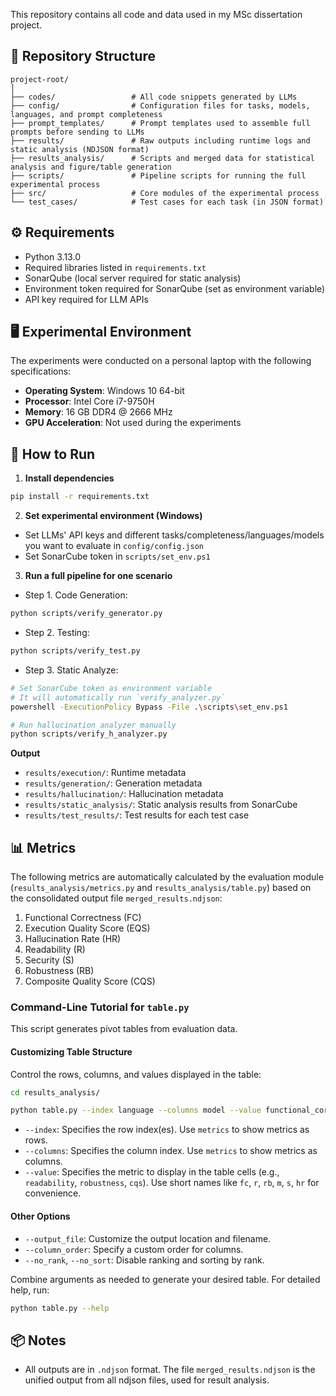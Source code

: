 
This repository contains all code and data used in my MSc dissertation project.

## 📁 Repository Structure

```
project-root/
│
├── codes/                 # All code snippets generated by LLMs
├── config/                # Configuration files for tasks, models, languages, and prompt completeness
├── prompt_templates/      # Prompt templates used to assemble full prompts before sending to LLMs
├── results/               # Raw outputs including runtime logs and static analysis (NDJSON format)
├── results_analysis/      # Scripts and merged data for statistical analysis and figure/table generation
├── scripts/               # Pipeline scripts for running the full experimental process
├── src/                   # Core modules of the experimental process
└── test_cases/            # Test cases for each task (in JSON format)

```

## ⚙️ Requirements

- Python 3.13.0
- Required libraries listed in `requirements.txt`
- SonarQube (local server required for static analysis)
- Environment token required for SonarQube (set as environment variable)
- API key required for LLM APIs


## 🖥 Experimental Environment

The experiments were conducted on a personal laptop with the following specifications:

* **Operating System**: Windows 10 64-bit
* **Processor**: Intel Core i7-9750H
* **Memory**: 16 GB DDR4 @ 2666 MHz
* **GPU Acceleration**: Not used during the experiments


## 🚀 How to Run

1. **Install dependencies**  
```bash
pip install -r requirements.txt
```

2. **Set experimental environment (Windows)**  
- Set LLMs' API keys and different tasks/completeness/languages/models you want to evaluate in `config/config.json`
- Set SonarCube token in `scripts/set_env.ps1`

3. **Run a full pipeline for one scenario**  
- Step 1. Code Generation:
```bash
python scripts/verify_generator.py
```

- Step 2. Testing:
```bash
python scripts/verify_test.py
```

- Step 3. Static Analyze:
```bash
# Set SonarCube token as environment variable
# It will automatically run `verify_analyzer.py`
powershell -ExecutionPolicy Bypass -File .\scripts\set_env.ps1

# Run hallucination analyzer manually
python scripts/verify_h_analyzer.py
```

**Output**  
- `results/execution/`: Runtime metadata
- `results/generation/`: Generation metadata
- `results/hallucination/`: Hallucination metadata
- `results/static_analysis/`: Static analysis results from SonarCube
- `results/test_results/`: Test results for each test case

## 📊 Metrics

The following metrics are automatically calculated by the evaluation module (`results_analysis/metrics.py` and `results_analysis/table.py`) based on the consolidated output file `merged_results.ndjson`:

1. Functional Correctness (FC)
2. Execution Quality Score (EQS)
3. Hallucination Rate (HR)
4. Readability (R)
5. Security (S)
6. Robustness (RB)
7. Composite Quality Score (CQS)

### Command-Line Tutorial for `table.py`

This script generates pivot tables from evaluation data.


#### Customizing Table Structure

Control the rows, columns, and values displayed in the table:

```bash
cd results_analysis/

python table.py --index language --columns model --value functional_correctness
```
*   `--index`: Specifies the row index(es). Use `metrics` to show metrics as rows.
*   `--columns`: Specifies the column index. Use `metrics` to show metrics as columns.
*   `--value`: Specifies the metric to display in the table cells (e.g., `readability`, `robustness`, `cqs`). Use short names like `fc`, `r`, `rb`, `m`, `s`, `hr` for convenience.

#### Other Options

*   `--output_file`: Customize the output location and filename.
*   `--column_order`: Specify a custom order for columns.
*   `--no_rank`, `--no_sort`: Disable ranking and sorting by rank.

Combine arguments as needed to generate your desired table. For detailed help, run:
```bash
python table.py --help
```


## 📦 Notes

- All outputs are in `.ndjson` format. The file `merged_results.ndjson` is the unified output from all ndjson files, used for result analysis.



